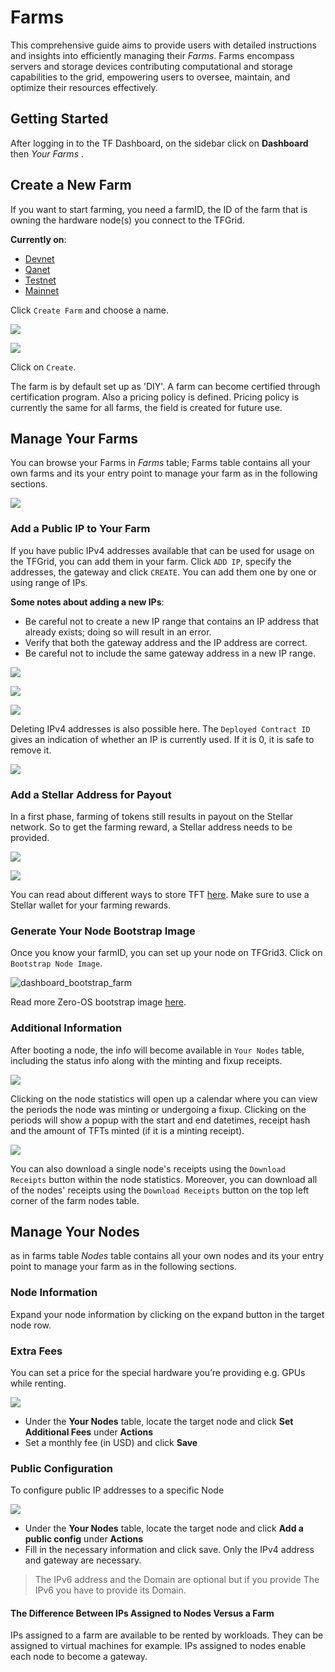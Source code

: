 # Farms <!-- omit from toc -->

This comprehensive guide aims to provide users with detailed instructions and insights into efficiently managing their _Farms_. Farms encompass servers and storage devices contributing computational and storage capabilities to the grid, empowering users to oversee, maintain, and optimize their resources effectively.

## Getting Started

After logging in to the TF Dashboard, on the sidebar click on **Dashboard** then _Your Farms_ .

## Create a New Farm

If you want to start farming, you need a farmID, the ID of the farm that is owning the hardware node(s) you connect to the TFGrid.

**Currently on**:

- [Devnet](https://dashboard.dev.grid.tf/)
- [Qanet](https://dashboard.qa.grid.tf/)
- [Testnet](https://dashboard.test.grid.tf/)
- [Mainnet](https://dashboard.grid.tf/)

Click `Create Farm` and choose a name.

![ ](../img/dashboard_farms.png)

![ ](../img/dashboard_farms_create.png)

Click on `Create`.

The farm is by default set up as 'DIY'. A farm can become certified through certification program.
Also a pricing policy is defined. Pricing policy is currently the same for all farms, the field is created for future use.

## Manage Your Farms

You can browse your Farms in _Farms_ table; Farms table contains all your own farms and its your entry point to manage your farm as in the following sections.

![](../img/dashboard_farms_farms_table.png)

### Add a Public IP to Your Farm

If you have public IPv4 addresses available that can be used for usage on the TFGrid, you can add them in your farm.
Click `ADD IP`, specify the addresses, the gateway and click `CREATE`.
You can add them one by one or using range of IPs.

**Some notes about adding a new IPs**:

- Be careful not to create a new IP range that contains an IP address that already exists; doing so will result in an error.
- Verify that both the gateway address and the IP address are correct.
- Be careful not to include the same gateway address in a new IP range.

![ ](../img/dashboard_farms_farm_details.png)

![ ](../img/dashboard_farms_add_ip_single.png)

![ ](../img/dashboard_farms_add_ip_range.png)

Deleting IPv4 addresses is also possible here. The `Deployed Contract ID` gives an indication of whether an IP is currently used. If it is 0, it is safe to remove it.

![ ](../img/dashboard_farms_ip_details.png)

### Add a Stellar Address for Payout

In a first phase, farming of tokens still results in payout on the Stellar network. So to get the farming reward, a Stellar address needs to be provided.

![ ](../img/dashboard_farms_farm_details.png)

![ ](../img/dashboard_farms_stellar_address.png)

You can read about different ways to store TFT [here](../../threefold_token/storing_tft/storing_tft.md). Make sure to use a Stellar wallet for your farming rewards.

### Generate Your Node Bootstrap Image

Once you know your farmID, you can set up your node on TFGrid3. Click on `Bootstrap Node Image`.

![dashboard_bootstrap_farm](../img/dashboard_bootstrap_farm.png)

Read more Zero-OS bootstrap image [here](../../farmers/3node_building/2_bootstrap_image.md).

### Additional Information

After booting a node, the info will become available in `Your Nodes` table, including the status info along with the minting and fixup receipts.

![ ](../img/dashboard_farms_node_details.png)

Clicking on the node statistics will open up a calendar where you can view the periods the node was minting or undergoing a fixup. Clicking on the periods will show a popup with the start and end datetimes, receipt hash and the amount of TFTs minted (if it is a minting receipt).

![ ](../img/dashboard_portal_ui_nodes_minting.png)

You can also download a single node's receipts using the `Download Receipts` button within the node statistics. Moreover, you can download all of the nodes' receipts using the `Download Receipts` button on the top left corner of the farm nodes table.

## Manage Your Nodes

as in farms table _Nodes_ table contains all your own nodes and its your entry point to manage your farm as in the following sections.

### Node Information

Expand your node information by clicking on the expand button in the target node row.

### Extra Fees

You can set a price for the special hardware you’re providing e.g. GPUs while renting.

![](../img/dashboard_farms_extra_fee.png)

- Under the **Your Nodes** table, locate the target node and click **Set Additional Fees** under **Actions**
- Set a monthly fee (in USD) and click **Save**

### Public Configuration

To configure public IP addresses to a specific Node

![](../img/dashboard_farms_public_config.png)

- Under the **Your Nodes** table, locate the target node and click **Add a public config** under **Actions**
- Fill in the necessary information and click save. Only the IPv4 address and gateway are necessary.

> The IPv6 address and the Domain are optional but if you provide The IPv6 you have to provide its Domain.

#### The Difference Between IPs Assigned to Nodes Versus a Farm

IPs assigned to a farm are available to be rented by workloads. They can be assigned to virtual machines for example. IPs assigned to nodes enable each node to become a gateway.
